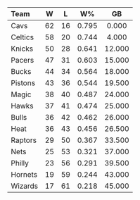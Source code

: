 | Team                             |  W  |  L  |  W%   |   GB   |
|:---------------------------------|:---:|:---:|:-----:|:------:|
| [](/r/clevelandcavs) Cavs        | 62  | 16  | 0.795 | 0.000  |
| [](/r/bostonceltics) Celtics     | 58  | 20  | 0.744 | 4.000  |
| [](/r/nyknicks) Knicks           | 50  | 28  | 0.641 | 12.000 |
| [](/r/pacers) Pacers             | 47  | 31  | 0.603 | 15.000 |
| [](/r/mkebucks) Bucks            | 44  | 34  | 0.564 | 18.000 |
| [](/r/detroitpistons) Pistons    | 43  | 36  | 0.544 | 19.500 |
| [](/r/orlandomagic) Magic        | 38  | 40  | 0.487 | 24.000 |
| [](/r/atlantahawks) Hawks        | 37  | 41  | 0.474 | 25.000 |
| [](/r/chicagobulls) Bulls        | 36  | 42  | 0.462 | 26.000 |
| [](/r/heat) Heat                 | 36  | 43  | 0.456 | 26.500 |
| [](/r/torontoraptors) Raptors    | 29  | 50  | 0.367 | 33.500 |
| [](/r/gonets) Nets               | 25  | 53  | 0.321 | 37.000 |
| [](/r/sixers) Philly             | 23  | 56  | 0.291 | 39.500 |
| [](/r/charlottehornets) Hornets  | 19  | 59  | 0.244 | 43.000 |
| [](/r/washingtonwizards) Wizards | 17  | 61  | 0.218 | 45.000 |